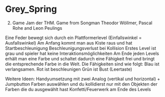 # Grey_Spring
2. Game Jam der THM. Game from Songman Theodor Wöllmer, Pascal Rohe and Leon Peulings

Eine Feder bewegt sich durch ein Plattformerlevel (Einfallswinkel = Ausfallswinkel)
Am Anfang kommt man aus Kiste raus und hat Startbeschleunigung
Beschleunigungsverlust bei Kollision
Erstes Level ist grau und spieler hat keine Interaktionsmöglichkeiten
Am Ende jeden Levels erhält man eine Farbe und schaltet dadurch eine Fähigkeit frei und bringt die entsprechende Farbe in die Welt.
Die Fähigkeiten sind wie folgt:
Blau ist verlangsamen.
Rot ist beschleunigen
Grün ist Bust (Leertaste)

Weitere Ideen:
Handyumsetzung mit zwei Analog (vertikal und horizontal) + Jumpbutton
Farben auswählen und du kollidierst nur mit den Objekten der Farben die du ausgewählt hast
Konfetti/Feuerwerk am Ende des Levels





